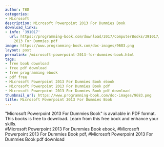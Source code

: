 ```yaml
---
author: TBD
categories:
- Microsoft
description: Microsoft Powerpoint 2013 For Dummies Book
download_links:
- info: '391017'
  url: https://programming-book.com/download/2017/ComputerBooks/391017/Microsoft Powerpoint
    2013 For Dummies.pdf
image: https://www.programming-book.com/doc-images/9683.png
layout: post
permalink: /microsoft-powerpoint-2013-for-dummies-book.html
tags:
- free book download
- free pdf download
- free programming ebook
- pdf free
- Microsoft Powerpoint 2013 For Dummies Book ebook
- Microsoft Powerpoint 2013 For Dummies Book pdf
- Microsoft Powerpoint 2013 For Dummies Book pdf download
thumbnail_url: https://www.programming-book.com/doc-images/9683.png
title: Microsoft Powerpoint 2013 For Dummies Book
---
```


 
<div class="item-desc text-justify">
  "Microsoft Powerpoint 2013 For Dummies Book" is available in PDF format. This books is free to download. Learn from this free book and enhance your skills.
  <br>
  #Microsoft Powerpoint 2013 For Dummies Book ebook, #Microsoft Powerpoint 2013 For Dummies Book pdf, #Microsoft Powerpoint 2013 For Dummies Book pdf download
</div>